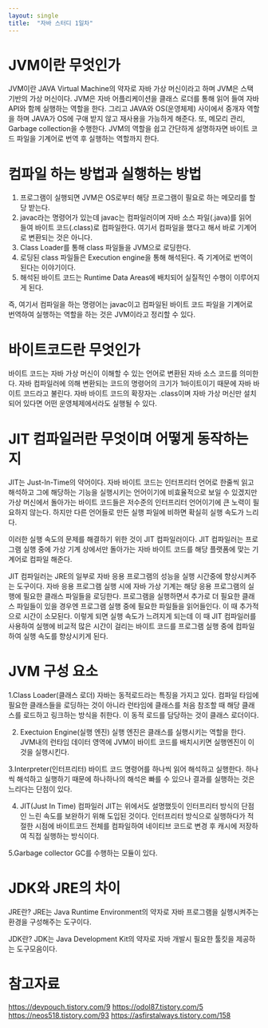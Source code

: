```yaml
---
layout: single
title:  "자바 스터디 1일차"
---
```



# JVM이란 무엇인가

JVM이란 JAVA Virtual Machine의 약자로 자바 가상 머신이라고 하며 JVM은 스택 기반의 가상 머신이다. JVM은 자바 어플리케이션을 클래스 로더를 통해 읽어 들여
자바 API와 함께 실행하는 역할을 한다. 그리고 JAVA와 OS(운영체제) 사이에서 중개자 역할을 하며 JAVA가 OS에
구애 받지 않고 재사용을 가능하게 해준다. 또, 메모리 관리, Garbage collection을 수행한다.
JVM의 역할을 쉽고 간단하게 설명하자면 바이트 코드 파일을 기계어로 번역 후 실행하는 역할까지 한다.



# 컴파일 하는 방법과 실행하는 방법

1. 프로그램이 실행되면 JVM은 OS로부터 해당 프로그램이 필요로 하는 메모리를 할당 받는다.
2. javac라는 명령어가 있는데 javac는 컴파일러이며 자바 소스 파일(.java)를 읽어 들여
바이트 코드(.class)로 컴파일한다. 여기서 컴파일을 했다고 해서 바로 기계어로 변환되는 것은 아니다.
3. Class Loader를 통해 class 파일들을 JVM으로 로딩한다.
4. 로딩된 class 파일들은 Execution engine을 통해 해석된다. 즉 기계어로 번역이 된다는 이야기이다.
5. 해석된 바이트 코드는 Runtime Data Areas에 배치되어 실질적인 수행이 이루어지게 된다.

즉, 여기서 컴파일을 하는 명령어는 javac이고 컴파일된 바이트 코드 파일을 기계어로 번역하여 실행하는
역할을 하는 것은 JVM이라고 정리할 수 있다.



# 바이트코드란 무엇인가

바이트 코드는 자바 가상 머신이 이해할 수 있는 언어로 변환된 자바 소스 코드를 의미한다.
자바 컴파일러에 의해 변환되는 코드의 명령어의 크기가 1바이트이기 때문에 자바 바이트 코드라고 불린다.
자바 바이트 코드의 확장자는 .class이며 자바 가상 머신만 설치되어 있다면 어떤 운영체제에서라도 실행될 수 있다.



# JIT 컴파일러란 무엇이며 어떻게 동작하는지

JIT는 Just-In-Time의 약어이다. 자바 바이트 코드는 인터프리터 언어로 한줄씩 읽고 해석하고 그에 해당하는 기능을 실행시키는
언어이기에 비효율적으로 보일 수 있겠지만 가상 머신에서 돌아가는 바이트 코드들은 저수준의 인터프리터 언어이기에
큰 노력이 필요하지 않는다. 하지만 다른 언어들로 만든 실행 파일에 비하면 확실히 실행 속도가 느리다.

이러한 실행 속도의 문제를 해결하기 위한 것이 JIT 컴파일러이다. JIT 컴파일러는 프로그램 실행 중에 가상 기계 상에서만
돌아가는 자바 바이트 코드를 해당 플랫폼에 맞는 기계어로 컴파일 해준다.

JIT 컴파일러는 JRE의 일부로 자바 응용 프로그램의 성능을 실행 시간중에 향상시켜주는 도구이다.
자바 응용 프로그램 실행 시에 자바 가상 기계는 해당 응용 프로그램의 실행에 필요한 클래스 파일들을 로딩한다.
프로그램을 실행하면서 추가로 더 필요한 클래스 파일들이 있을 경우엔 프로그램 실행 중에 필요한 파일들을 읽어들인다.
이 때 추가적으로 시간이 소모된다. 이렇게 되면 실행 속도가 느려지게 되는데 이 때 JIT 컴파일러를 사용하여
실행에 비교적 많은 시간이 걸리는 바이트 코드를 프로그램 실행 중에 컴파일 하여 실행 속도를 향상시키게 된다.



# JVM 구성 요소

1.Class Loader(클래스 로더)
자바는 동적로드라는 특징을 가지고 있다. 컴파일 타임에 필요한 클래스들을 로딩하는 것이 아니라 런타임에
클래스를 처음 참조할 때 해당 클래스를 로드하고 링크하는 방식을 취한다. 이 동적 로드를 담당하는 것이 클래스 로더이다.

2. Exectuion Engine(실행 엔진)
실행 엔진은 클래스를 실행시키는 역할을 한다. JVM내의 런타임 데이터 영역에 JVM이 바이트 코드를 배치시키면
실행엔진이 이것을 실행시킨다.

3.Interpreter(인터프리터)
바이트 코드 명령어를 하나씩 읽어 해석하고 실행한다. 하나씩 해석하고 실행하기 때문에 하나하나의 해석은 빠를 수 있으나
결과를 실행하는 것은 느리다는 단점이 있다.

4. JIT(Just In Time) 컴파일러
JIT는 위에서도 설명했듯이 인터프리터 방식의 단점인 느린 속도를 보완하기 위해 도입된 것이다.
인터프리터 방식으로 실행하다가 적절한 시점에 바이트코드 전체를 컴파일하여 네이티브 코드로 변경 후
캐시에 저장하여 직접 실행하는 방식이다.

5.Garbage collector
GC를 수행하는 모듈이 있다.



# JDK와 JRE의 차이

JRE란?
JRE는 Java Runtime Environment의 약자로 자바 프로그램을 실행시켜주는 환경을 구성해주는 도구이다.

JDK란?
JDK는 Java Development Kit의 약자로 자바 개발시 필요한 툴킷을 제공하는 도구모음이다.



# 참고자료
https://devpouch.tistory.com/9
https://odol87.tistory.com/5
https://neos518.tistory.com/93
https://asfirstalways.tistory.com/158
